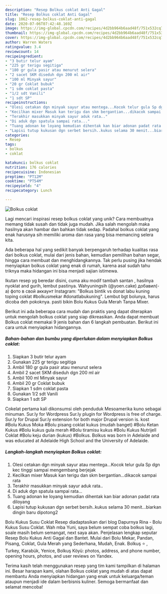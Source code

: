 ```yaml
---
description: "Resep Bolkus coklat Anti Gagal"
title: "Resep Bolkus coklat Anti Gagal"
slug: 1062-resep-bolkus-coklat-anti-gagal
date: 2020-07-06T07:42:48.169Z
image: https://img-global.cpcdn.com/recipes/4d2bb964b6aad48f/751x532cq70/bolkus-coklat-foto-resep-utama.jpg
thumbnail: https://img-global.cpcdn.com/recipes/4d2bb964b6aad48f/751x532cq70/bolkus-coklat-foto-resep-utama.jpg
cover: https://img-global.cpcdn.com/recipes/4d2bb964b6aad48f/751x532cq70/bolkus-coklat-foto-resep-utama.jpg
author: Warren Waters
ratingvalue: 3.4
reviewcount: 14
recipeingredient:
- "3 butir telur ayam"
- "225 gr terigu segitiga"
- "180 gr gula pasir atau menurut selera"
- "2 sacet SKM diseduh dgn 200 ml air"
- "100 ml Minyak sayur"
- "20 gr Coklat bubuk"
- "1 sdm coklat pasta"
- "1/2 sdt Vanili"
- "1 sdt SP"
recipeinstructions:
- "Olesi cetakan dgn minyak sayur atau mentega...Kocok telur gula Sp dgn kec tinggi sampai mengembang berjejak"
- "Kecilkan mixer Masuk kan terigu dan skm bergantian...dikacok sampai rata"
- "Terakhir masukkan minyak sayur aduk rata.."
- "Di aduk dgn spatula sampai rata..."
- "Tuang adonan ke loyang kemudian dihentak kan biar adonan padat rata diloyang"
- "Lapisi tutup kukusan dgn serbet bersih..kukus selama 30 menit...biarkan dingin baru dipotong2"
categories:
- Resep
tags:
- bolkus
- coklat

katakunci: bolkus coklat 
nutrition: 176 calories
recipecuisine: Indonesian
preptime: "PT12M"
cooktime: "PT54M"
recipeyield: "4"
recipecategory: Lunch

---
```



![Bolkus coklat](https://img-global.cpcdn.com/recipes/4d2bb964b6aad48f/751x532cq70/bolkus-coklat-foto-resep-utama.jpg)

Lagi mencari inspirasi resep bolkus coklat yang unik? Cara membuatnya memang tidak susah dan tidak juga mudah. Jika salah mengolah maka hasilnya akan hambar dan bahkan tidak sedap. Padahal bolkus coklat yang enak harusnya sih memiliki aroma dan rasa yang bisa memancing selera kita.

Ada beberapa hal yang sedikit banyak berpengaruh terhadap kualitas rasa dari bolkus coklat, mulai dari jenis bahan, kemudian pemilihan bahan segar, hingga cara membuat dan menghidangkannya. Tak perlu pusing jika hendak menyiapkan bolkus coklat yang enak di rumah, karena asal sudah tahu triknya maka hidangan ini bisa menjadi sajian istimewa.

Ikutan resep yg beredar disini, cuma aku modif tambah santan , hasilnya nyoklat and gurih, lembut pastinya. Wahyuningsih (@yoen.cake) добавил(-а) фото в свой аккаунт Instagram: &#34;Bolkus bintik vs donat labu kuning toping coklat #bolkusmekar #donatlabukuning&#34;. Lembut bgt bolunya, harus dicoba deh pokoknya. pasti bikin Bolu Kukus Gula Merah Tanpa Mixer.


Berikut ini ada beberapa cara mudah dan praktis yang dapat diterapkan untuk mengolah bolkus coklat yang siap dikreasikan. Anda dapat membuat Bolkus coklat memakai 9 jenis bahan dan 6 langkah pembuatan. Berikut ini cara untuk menyiapkan hidangannya.

<!--inarticleads1-->

##### Bahan-bahan dan bumbu yang diperlukan dalam menyiapkan Bolkus coklat:

1. Siapkan 3 butir telur ayam
1. Gunakan 225 gr terigu segitiga
1. Ambil 180 gr gula pasir atau menurut selera
1. Ambil 2 sacet SKM diseduh dgn 200 ml air
1. Ambil 100 ml Minyak sayur
1. Ambil 20 gr Coklat bubuk
1. Siapkan 1 sdm coklat pasta
1. Gunakan 1/2 sdt Vanili
1. Siapkan 1 sdt SP


Cokelat pertama kali dikonsumsi oleh penduduk Mesoamerika kuno sebagai minuman. Sur.ly for Wordpress Sur.ly plugin for Wordpress is free of charge. Sur.ly for Drupal Sur.ly extension for both major Drupal version is. kost #Bolu Kukus Moka #Bolu pisang coklat kukus (mudah banget) #Bolu Ketan Kukus #Bolu kukus gula merah #Bolu tiramisu kukus #Bolu Kukus Nutrijell Coklat #Bolu keju durian (kukus) #Bolkus. Bolkus was born in Adelaide and was educated at Adelaide High School and the University of Adelaide. 

<!--inarticleads2-->

##### Langkah-langkah menyiapkan Bolkus coklat:

1. Olesi cetakan dgn minyak sayur atau mentega...Kocok telur gula Sp dgn kec tinggi sampai mengembang berjejak
1. Kecilkan mixer Masuk kan terigu dan skm bergantian...dikacok sampai rata
1. Terakhir masukkan minyak sayur aduk rata..
1. Di aduk dgn spatula sampai rata...
1. Tuang adonan ke loyang kemudian dihentak kan biar adonan padat rata diloyang
1. Lapisi tutup kukusan dgn serbet bersih..kukus selama 30 menit...biarkan dingin baru dipotong2


Bolu Kukus Susu Coklat Resep diadaptasikan dari blog Dapurnya Rina - Bolu Kukus Susu Coklat. Wah mba Yuni, saya belum sempat coba bolkus lagi, soale masih belum semangat, next saya akan. Penjelasan lengkap seputar Resep Bolu Kukus Anti Gagal dan Bantet. Mulai dari Bolu Mekar, Pandan, Pisang, Coklat, Gula Merah yang Sederhana, Mudah, Enak. Bolkuş ⭐ , Turkey, Karabük, Yenice, Bolkuş Köyü: photos, address, and phone number, opening hours, photos, and user reviews on Yandex. 

Terima kasih telah menggunakan resep yang tim kami tampilkan di halaman ini. Besar harapan kami, olahan Bolkus coklat yang mudah di atas dapat membantu Anda menyiapkan hidangan yang enak untuk keluarga/teman ataupun menjadi ide dalam berbisnis kuliner. Semoga bermanfaat dan selamat mencoba!
